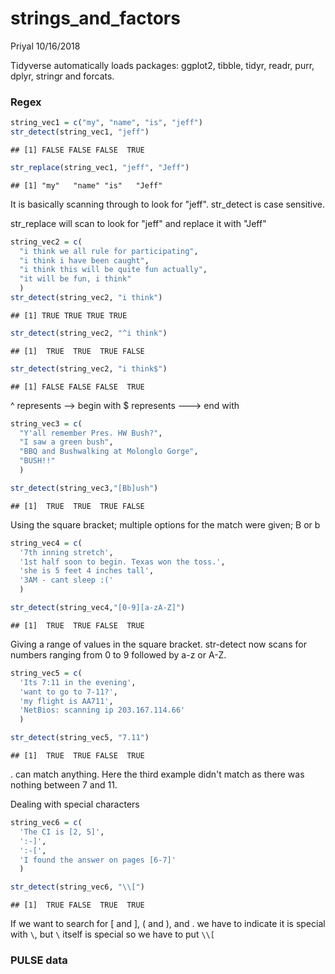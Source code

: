 strings\_and\_factors
================
Priyal
10/16/2018

Tidyverse automatically loads packages: ggplot2, tibble, tidyr, readr, purr, dplyr, stringr and forcats.

### Regex

``` r
string_vec1 = c("my", "name", "is", "jeff")
str_detect(string_vec1, "jeff")
```

    ## [1] FALSE FALSE FALSE  TRUE

``` r
str_replace(string_vec1, "jeff", "Jeff")
```

    ## [1] "my"   "name" "is"   "Jeff"

It is basically scanning through to look for "jeff". str\_detect is case sensitive.

str\_replace will scan to look for "jeff" and replace it with "Jeff"

``` r
string_vec2 = c(
  "i think we all rule for participating",
  "i think i have been caught",
  "i think this will be quite fun actually",
  "it will be fun, i think"
  )
str_detect(string_vec2, "i think")
```

    ## [1] TRUE TRUE TRUE TRUE

``` r
str_detect(string_vec2, "^i think")
```

    ## [1]  TRUE  TRUE  TRUE FALSE

``` r
str_detect(string_vec2, "i think$")
```

    ## [1] FALSE FALSE FALSE  TRUE

^ represents --&gt; begin with $ represents ---&gt; end with

``` r
string_vec3 = c(
  "Y'all remember Pres. HW Bush?",
  "I saw a green bush",
  "BBQ and Bushwalking at Molonglo Gorge",
  "BUSH!!"
  )

str_detect(string_vec3,"[Bb]ush")
```

    ## [1]  TRUE  TRUE  TRUE FALSE

Using the square bracket; multiple options for the match were given; B or b

``` r
string_vec4 = c(
  '7th inning stretch',
  '1st half soon to begin. Texas won the toss.',
  'she is 5 feet 4 inches tall',
  '3AM - cant sleep :('
  )

str_detect(string_vec4,"[0-9][a-zA-Z]")
```

    ## [1]  TRUE  TRUE FALSE  TRUE

Giving a range of values in the square bracket. str-detect now scans for numbers ranging from 0 to 9 followed by a-z or A-Z.

``` r
string_vec5 = c(
  'Its 7:11 in the evening',
  'want to go to 7-11?',
  'my flight is AA711',
  'NetBios: scanning ip 203.167.114.66'
  )

str_detect(string_vec5, "7.11")
```

    ## [1]  TRUE  TRUE FALSE  TRUE

. can match anything. Here the third example didn't match as there was nothing between 7 and 11.

Dealing with special characters

``` r
string_vec6 = c(
  'The CI is [2, 5]',
  ':-]',
  ':-[',
  'I found the answer on pages [6-7]'
  )

str_detect(string_vec6, "\\[")
```

    ## [1]  TRUE FALSE  TRUE  TRUE

If we want to search for \[ and \], ( and ), and . we have to indicate it is special with `\`, but `\` itself is special so we have to put `\\[`

### PULSE data
